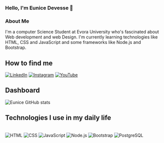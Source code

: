 ### Hello, I'm Eunice Devesse 👋

### About Me

I'm a computer Science Student at Evora University who's fascinated about Web development and web Design. I'm currently learning technologies like HTML, CSS and JavaScript and some frameworks like Node.js and Bootstrap.

## How to find me 
[![LinkedIn](https://img.shields.io/badge/LinkedIn-0077B5?style=for-the-badge&logo=linkedin&logoColor=white)](www.linkedin.com/in/eunice-devesse)
[![Instagram](https://img.shields.io/badge/Instagram-E4405F?style=for-the-badge&logo=instagram&logoColor=white)](https://www.instagram.com/eunice_tiago)
[![YouTube](https://img.shields.io/badge/YouTube-FF0000?style=for-the-badge&logo=youtube&logoColor=white)]([https://www.instagram.com/eunice_tiago](https://www.youtube.com/channel/UCKh_jIkNAUxlZfkGSZr2eng))


## Dashboard 

![Eunice GitHub stats](https://github-readme-stats.vercel.app/api?username=euniceDevesse&show_icons=true&theme=radical)

## Technologies I use in my daily life 

<div style = "display: inline_block">
<br/>
<img align = "center" alt = "HTML" src = "https://img.shields.io/badge/HTML5-E34F26?style=for-the-badge&logo=html5&logoColor=white"/>
<img align = "center" alt = "CSS" src = "https://img.shields.io/badge/CSS3-1572B6?style=for-the-badge&logo=css3&logoColor=white"/>
<img align = "center" alt = "JavaScript" src = "https://img.shields.io/badge/JavaScript-323330?style=for-the-badge&logo=javascript&logoColor=F7DF1E"/>
<img align = "center" alt = "Node.js" src = "https://img.shields.io/badge/Node.js-43853D?style=for-the-badge&logo=node.js&logoColor=white"/>
<img align = "center" alt = "Bootstrap" src = "https://img.shields.io/badge/Bootstrap-563D7C?style=for-the-badge&logo=bootstrap&logoColor=white"/>
<img align = "center" alt = "PostgreSQL" src = "https://img.shields.io/badge/PostgreSQL-316192?style=for-the-badge&logo=postgresql&logoColor=white"/>

</div>
